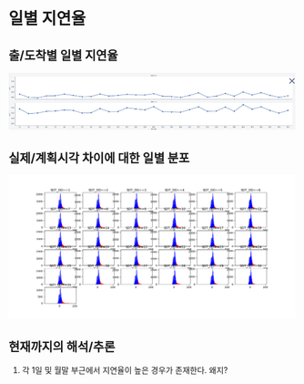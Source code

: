 # 일별 지연율

## 출/도착별 일별 지연율

![](../../.gitbook/assets/image%20%2819%29.png)

## 실제/계획시각 차이에 대한 일별 분포

![](../../.gitbook/assets/image%20%2828%29.png)

## 현재까지의 해석/추론

1. 각 1일 및 월말 부근에서 지연율이 높은 경우가 존재한다. 왜지?

